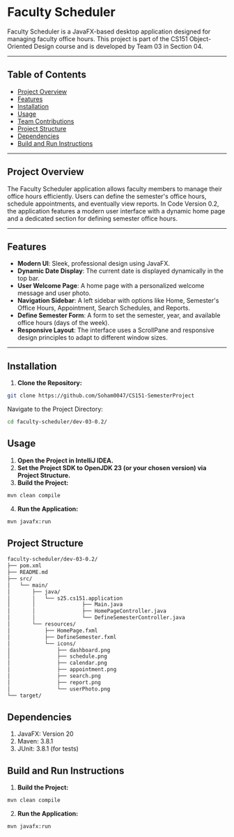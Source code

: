 # Faculty Scheduler

Faculty Scheduler is a JavaFX-based desktop application designed for managing faculty office hours. This project is part of the CS151 Object-Oriented Design course and is developed by Team 03 in Section 04.

---

## Table of Contents

- [Project Overview](#project-overview)
- [Features](#features)
- [Installation](#installation)
- [Usage](#usage)
- [Team Contributions](#team-contributions)
- [Project Structure](#project-structure)
- [Dependencies](#dependencies)
- [Build and Run Instructions](#build-and-run-instructions)

---

## Project Overview

The Faculty Scheduler application allows faculty members to manage their office hours efficiently. Users can define the semester's office hours, schedule appointments, and eventually view reports. In Code Version 0.2, the application features a modern user interface with a dynamic home page and a dedicated section for defining semester office hours.

---

## Features

- **Modern UI**: Sleek, professional design using JavaFX.
- **Dynamic Date Display**: The current date is displayed dynamically in the top bar.
- **User Welcome Page**: A home page with a personalized welcome message and user photo.
- **Navigation Sidebar**: A left sidebar with options like Home, Semester's Office Hours, Appointment, Search Schedules, and Reports.
- **Define Semester Form**: A form to set the semester, year, and available office hours (days of the week).
- **Responsive Layout**: The interface uses a ScrollPane and responsive design principles to adapt to different window sizes.

---

## Installation

1. **Clone the Repository:**
```bash
git clone https://github.com/Soham0047/CS151-SemesterProject
```
Navigate to the Project Directory:
```bash
cd faculty-scheduler/dev-03-0.2/
```

## Usage
1. **Open the Project in IntelliJ IDEA.**
2. **Set the Project SDK to OpenJDK 23 (or your chosen version) via Project Structure.**
3. **Build the Project:**
```bash
mvn clean compile
```
4. **Run the Application:**
```bash
mvn javafx:run
```

## Project Structure
```bash
faculty-scheduler/dev-03-0.2/
├── pom.xml
├── README.md
├── src/
│   └── main/
│       ├── java/
│       │   └── s25.cs151.application
│       │               ├── Main.java
│       │               ├── HomePageController.java
│       │               └── DefineSemesterController.java
│       └── resources/
│           ├── HomePage.fxml
│           ├── DefineSemester.fxml
│           └── icons/
│               ├── dashboard.png
│               ├── schedule.png
│               ├── calendar.png
│               ├── appointment.png
│               ├── search.png
│               ├── report.png
│               └── userPhoto.png
└── target/
```
## Dependencies
1. JavaFX: Version 20
2. Maven: 3.8.1
3. JUnit: 3.8.1 (for tests)

## Build and Run Instructions
1. **Build the Project:**
```bash
mvn clean compile
```
2. **Run the Application:**
```bash
mvn javafx:run
```


